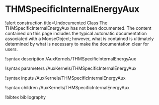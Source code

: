 <!-- MOOSE Documentation Stub: Remove this when content is added. -->

# THMSpecificInternalEnergyAux

!alert construction title=Undocumented Class
The THMSpecificInternalEnergyAux has not been documented. The content contained on this page includes the
typical automatic documentation associated with a MooseObject; however, what is contained is
ultimately determined by what is necessary to make the documentation clear for users.

!syntax description /AuxKernels/THMSpecificInternalEnergyAux

!syntax parameters /AuxKernels/THMSpecificInternalEnergyAux

!syntax inputs /AuxKernels/THMSpecificInternalEnergyAux

!syntax children /AuxKernels/THMSpecificInternalEnergyAux

!bibtex bibliography
